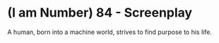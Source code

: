 # (I am Number) 84 - Screenplay

A human, born into a machine world, strives to find purpose to his life.
